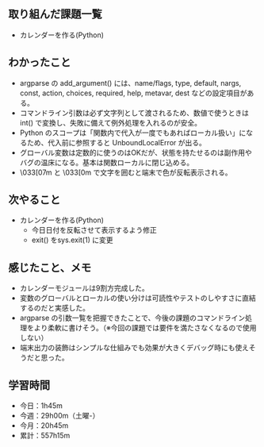 ## 取り組んだ課題一覧
- カレンダーを作る(Python)
## わかったこと
- argparse の add_argument() には、name/flags, type, default, nargs, const, action, choices, required, help, metavar, dest などの設定項目がある。
- コマンドライン引数は必ず文字列として渡されるため、数値で使うときは int() で変換し、失敗に備えて例外処理を入れるのが安全。
- Python のスコープは「関数内で代入が一度でもあればローカル扱い」になるため、代入前に参照すると UnboundLocalError が出る。
- グローバル変数は定数的に使うのはOKだが、状態を持たせるのは副作用やバグの温床になる。基本は関数ローカルに閉じ込める。
- \033[07m と \033[0m で文字を囲むと端末で色が反転表示される。
## 次やること
- カレンダーを作る(Python)
  - 今日日付を反転させて表示するよう修正
  - exit() をsys.exit(1) に変更
## 感じたこと、メモ
- カレンダーモジュールは9割方完成した。
- 変数のグローバルとローカルの使い分けは可読性やテストのしやすさに直結するのだと実感した。
- argparse の引数一覧を把握できたことで、今後の課題のコマンドライン処理をより柔軟に書けそう。（※今回の課題では要件を満たさなくなるので使用しない）
- 端末出力の装飾はシンプルな仕組みでも効果が大きくデバッグ時にも使えそうだと思った。
## 学習時間
- 今日：1h45m
- 今週：29h00m（土曜-）
- 今月：20h45m
- 累計：557h15m